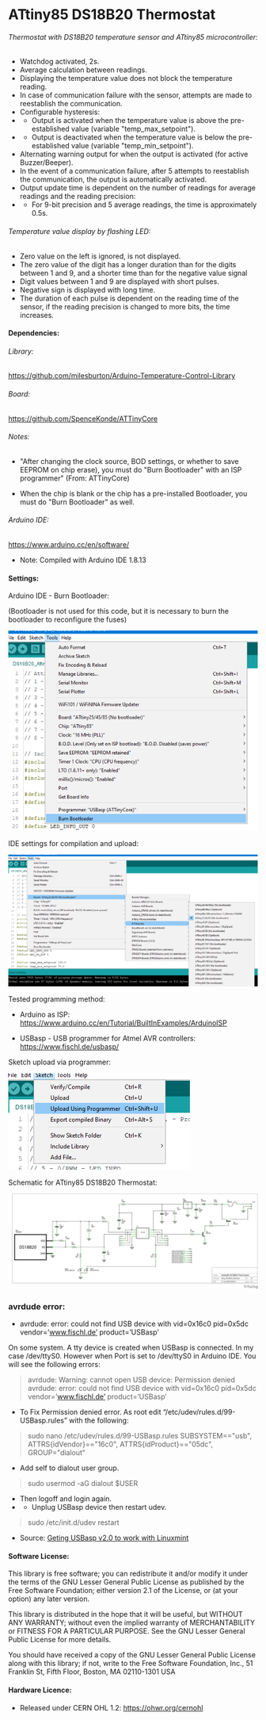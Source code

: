 # ATtiny85 DS18B20 Thermostat
###### Thermostat with DS18B20 temperature sensor and ATtiny85 microcontroller:
- Watchdog activated, 2s.
- Average calculation between readings.
- Displaying the temperature value does not block the temperature reading.
- In case of communication failure with the sensor, attempts are made to reestablish the communication.
- Configurable hysteresis:
- - Output is activated when the temperature value is above the pre-established value (variable "temp_max_setpoint").
- - Output is deactivated when the temperature value is below the pre-established value (variable "temp_min_setpoint").
- Alternating warning output for when the output is activated (for active Buzzer/Beeper).
- In the event of a communication failure, after 5 attempts to reestablish the communication, the output is automatically activated.
- Output update time is dependent on the number of readings for average readings and the reading precision:
- - For 9-bit precision and 5 average readings, the time is approximately 0.5s.

###### Temperature value display by flashing LED:
- Zero value on the left is ignored, is not displayed.
- The zero value of the digit has a longer duration than for the digits between 1 and 9, and a shorter time than for the negative value signal
- Digit values between 1 and 9 are displayed with short pulses.
- Negative sign is displayed with long time.
- The duration of each pulse is dependent on the reading time of the sensor, if the reading precision is changed to more bits, the time increases.


#### Dependencies:

###### Library:
https://github.com/milesburton/Arduino-Temperature-Control-Library

###### Board:
https://github.com/SpenceKonde/ATTinyCore

###### Notes:
- "After changing the clock source, BOD settings, or whether to save EEPROM on chip erase), you must do "Burn Bootloader" with an ISP programmer" (From: ATTinyCore)

- When the chip is blank or the chip has a pre-installed Bootloader, you must do "Burn Bootloader" as well.

###### Arduino IDE:
https://www.arduino.cc/en/software/
- Note: Compiled with Arduino IDE 1.8.13

#### Settings:
Arduino IDE - Burn Bootloader:

(Bootloader is not used for this code, but it is necessary to burn the bootloader to reconfigure the fuses)

![alt text](https://github.com/rtek1000/ATtiny85_DS18B20_thermostat/blob/main/Settings/Burn%20Bootloader.png?raw=true)

IDE settings for compilation and upload:

![alt text](https://github.com/rtek1000/ATtiny85_DS18B20_thermostat/blob/main/Settings/IDE%20settings.png?raw=true)

Tested programming method:
- Arduino as ISP: https://www.arduino.cc/en/Tutorial/BuiltInExamples/ArduinoISP

- USBasp - USB programmer for Atmel AVR controllers: https://www.fischl.de/usbasp/

Sketch upload via programmer:

![alt text](https://github.com/rtek1000/ATtiny85_DS18B20_thermostat/blob/main/Settings/Upload_Prog.png?raw=true)

Schematic for ATtiny85 DS18B20 Thermostat:

![alt text](https://github.com/rtek1000/ATtiny85_DS18B20_thermostat/blob/main/Hardware/Attiny_DS18B20_schematic.png?raw=true)


### avrdude error: 
- avrdude: error: could not find USB device with vid=0x16c0 pid=0x5dc vendor=’www.fischl.de’ product=’USBasp’ 

On some system. A tty device is created when USBasp is connected. In my case /dev/ttyS0. However when Port is set to /dev/ttyS0 in Arduino IDE. You will see the following errors:

>avrdude: Warning: cannot open USB device: Permission denied
>avrdude: error: could not find USB device with vid=0x16c0 pid=0x5dc vendor=’www.fischl.de’ product=’USBasp’

- To Fix Permission denied error. As root edit “/etc/udev/rules.d/99-USBasp.rules” with the following:

>sudo nano /etc/udev/rules.d/99-USBasp.rules
>SUBSYSTEM=="usb", ATTRS{idVendor}=="16c0", ATTRS{idProduct}=="05dc", GROUP="dialout"

- Add self to dialout user group.

>sudo usermod -aG dialout $USER

- Then logoff and login again.
- - Unplug USBasp device then restart udev.

>sudo /etc/init.d/udev restart

- Source: [Geting USBasp v2.0 to work with Linuxmint](https://klamfx.wordpress.com/tag/avrdude-error-could-not-find-usb-device-with-vid0x16c0-pid0x5dc-vendorwww-fischl-de-productusbasp/)


#### Software License:
This library is free software; you can redistribute it and/or modify it under the terms of the GNU Lesser General Public License as published by the Free Software Foundation; either version 2.1 of the License, or (at your option) any later version.

This library is distributed in the hope that it will be useful, but WITHOUT ANY WARRANTY; without even the implied warranty of MERCHANTABILITY or FITNESS FOR A PARTICULAR PURPOSE. See the GNU Lesser General Public License for more details.

You should have received a copy of the GNU Lesser General Public License along with this library; if not, write to the Free Software Foundation, Inc., 51 Franklin St, Fifth Floor, Boston, MA 02110-1301 USA


#### Hardware Licence:
- Released under CERN OHL 1.2: https://ohwr.org/cernohl
